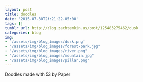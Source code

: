 ```yaml
---
layout: post
title: doodles
date: '2015-07-30T23:21:22-05:00'
tags: []
tumblr_url: http://blog.zachtemkin.us/post/125483275462/dusk
categories: blog
img: 
- "/assets/img/blog_images/dusk.png"
- "/assets/img/blog_images/forest-park.jpg"
- "/assets/img/blog_images/river.png"
- "/assets/img/blog_images/mountain.jpg"
- "/assets/img/blog_images/pillar.png"
---
```

Doodles made with 53 by Paper

